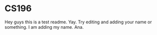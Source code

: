CS196
=====

Hey guys this is a test readme. Yay. Try editing and adding your name or something. I am adding my name. Ana.
